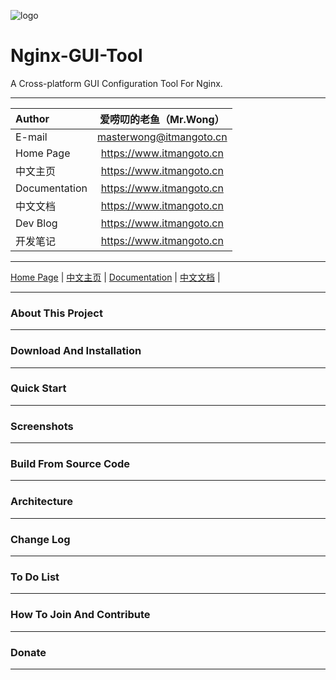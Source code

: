 ![logo](https://www.itmangoto.cn/wp-content/uploads/2018/05/logo_nginx_gui_tool.jpg)

# Nginx-GUI-Tool

A Cross-platform GUI Configuration Tool For Nginx.

****

|Author|爱唠叨的老鱼（Mr.Wong）|
| :------ | :---------: |
|E-mail| masterwong@itmangoto.cn |
|Home Page| https://www.itmangoto.cn |
|中文主页| https://www.itmangoto.cn |
|Documentation| https://www.itmangoto.cn |
|中文文档| https://www.itmangoto.cn |
|Dev Blog| https://www.itmangoto.cn |
|开发笔记| https://www.itmangoto.cn |

****

[Home Page](https://www.itmangoto.cn) | [中文主页](https://www.itmangoto.cn) | [Documentation](https://www.itmangoto.cn) | [中文文档](https://www.itmangoto.cn) |

****

### About This Project

****

### Download And Installation

****

### Quick Start

****

### Screenshots

****

### Build From Source Code

****

### Architecture

****

### Change Log

****

### To Do List

****

### How To Join And Contribute

****

### Donate

****

